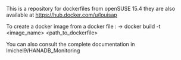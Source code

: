 This is a repository for dockerfiles from openSUSE 15.4
they are also available at https://hub.docker.com/u/louisap

To create a docker image from a docker file :
-> docker build -t <image_name> <path_to_dockerfile>

You can also consult the complete documentation in lmichel9/HANADB_Monitoring
